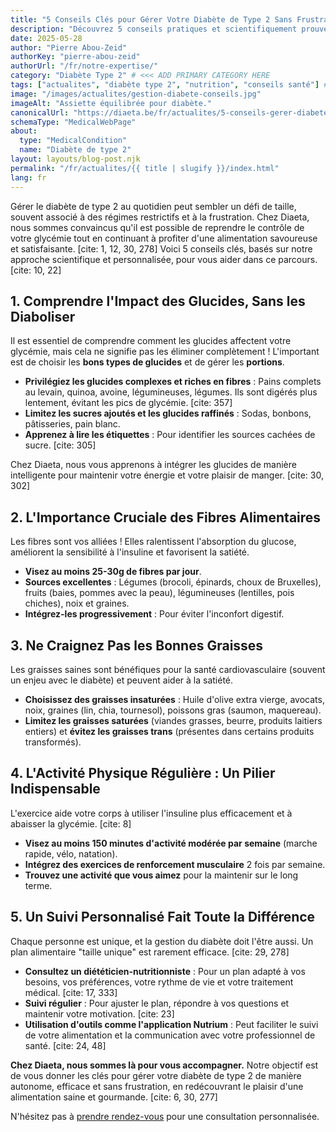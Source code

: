 ```yaml
---
title: "5 Conseils Clés pour Gérer Votre Diabète de Type 2 Sans Frustration"
description: "Découvrez 5 conseils pratiques et scientifiquement prouvés par Diaeta pour gérer votre diabète de type 2 au quotidien, sans faim et avec plaisir."
date: 2025-05-28
author: "Pierre Abou-Zeid"
authorKey: "pierre-abou-zeid"
authorUrl: "/fr/notre-expertise/"
category: "Diabète Type 2" # <<< ADD PRIMARY CATEGORY HERE
tags: ["actualites", "diabète type 2", "nutrition", "conseils santé"] # Category can also be a tag
image: "/images/actualites/gestion-diabete-conseils.jpg"
imageAlt: "Assiette équilibrée pour diabète."
canonicalUrl: "https://diaeta.be/fr/actualites/5-conseils-gerer-diabete-type-2-sans-frustration/"
schemaType: "MedicalWebPage"
about:
  type: "MedicalCondition"
  name: "Diabète de type 2"
layout: layouts/blog-post.njk
permalink: "/fr/actualites/{{ title | slugify }}/index.html"
lang: fr
---
```


Gérer le diabète de type 2 au quotidien peut sembler un défi de taille, souvent associé à des régimes restrictifs et à la frustration. Chez Diaeta, nous sommes convaincus qu'il est possible de reprendre le contrôle de votre glycémie tout en continuant à profiter d'une alimentation savoureuse et satisfaisante. [cite: 1, 12, 30, 278] Voici 5 conseils clés, basés sur notre approche scientifique et personnalisée, pour vous aider dans ce parcours. [cite: 10, 22]

## 1. Comprendre l'Impact des Glucides, Sans les Diaboliser

Il est essentiel de comprendre comment les glucides affectent votre glycémie, mais cela ne signifie pas les éliminer complètement ! L'important est de choisir les **bons types de glucides** et de gérer les **portions**.

* **Privilégiez les glucides complexes et riches en fibres** : Pains complets au levain, quinoa, avoine, légumineuses, légumes. Ils sont digérés plus lentement, évitant les pics de glycémie. [cite: 357]
* **Limitez les sucres ajoutés et les glucides raffinés** : Sodas, bonbons, pâtisseries, pain blanc.
* **Apprenez à lire les étiquettes** : Pour identifier les sources cachées de sucre. [cite: 305]

Chez Diaeta, nous vous apprenons à intégrer les glucides de manière intelligente pour maintenir votre énergie et votre plaisir de manger. [cite: 30, 302]

## 2. L'Importance Cruciale des Fibres Alimentaires

Les fibres sont vos alliées ! Elles ralentissent l'absorption du glucose, améliorent la sensibilité à l'insuline et favorisent la satiété.

* **Visez au moins 25-30g de fibres par jour**.
* **Sources excellentes** : Légumes (brocoli, épinards, choux de Bruxelles), fruits (baies, pommes avec la peau), légumineuses (lentilles, pois chiches), noix et graines.
* **Intégrez-les progressivement** : Pour éviter l'inconfort digestif.

## 3. Ne Craignez Pas les Bonnes Graisses

Les graisses saines sont bénéfiques pour la santé cardiovasculaire (souvent un enjeu avec le diabète) et peuvent aider à la satiété.

* **Choisissez des graisses insaturées** : Huile d'olive extra vierge, avocats, noix, graines (lin, chia, tournesol), poissons gras (saumon, maquereau).
* **Limitez les graisses saturées** (viandes grasses, beurre, produits laitiers entiers) et **évitez les graisses trans** (présentes dans certains produits transformés).

## 4. L'Activité Physique Régulière : Un Pilier Indispensable

L'exercice aide votre corps à utiliser l'insuline plus efficacement et à abaisser la glycémie. [cite: 8]

* **Visez au moins 150 minutes d'activité modérée par semaine** (marche rapide, vélo, natation).
* **Intégrez des exercices de renforcement musculaire** 2 fois par semaine.
* **Trouvez une activité que vous aimez** pour la maintenir sur le long terme.

## 5. Un Suivi Personnalisé Fait Toute la Différence

Chaque personne est unique, et la gestion du diabète doit l'être aussi. Un plan alimentaire "taille unique" est rarement efficace. [cite: 29, 278]

* **Consultez un diététicien-nutritionniste** : Pour un plan adapté à vos besoins, vos préférences, votre rythme de vie et votre traitement médical. [cite: 17, 333]
* **Suivi régulier** : Pour ajuster le plan, répondre à vos questions et maintenir votre motivation. [cite: 23]
* **Utilisation d'outils comme l'application Nutrium** : Peut faciliter le suivi de votre alimentation et la communication avec votre professionnel de santé. [cite: 24, 48]

**Chez Diaeta, nous sommes là pour vous accompagner.** Notre objectif est de vous donner les clés pour gérer votre diabète de type 2 de manière autonome, efficace et sans frustration, en redécouvrant le plaisir d'une alimentation saine et gourmande. [cite: 6, 30, 277]

N'hésitez pas à [prendre rendez-vous](/fr/rendez-vous/) pour une consultation personnalisée.